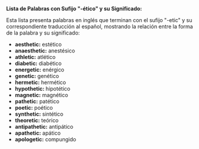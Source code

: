 

**Lista de Palabras con Sufijo "-ético" y su Significado:**

Esta lista presenta palabras en inglés que terminan con el sufijo "-etic" y su correspondiente traducción al español, mostrando la relación entre la forma de la palabra y su significado:

*   **aesthetic:** estético
*   **anaesthetic:** anestésico
*   **athletic:** atlético
*   **diabetic:** diabético
*   **energetic:** enérgico
*   **genetic:** genético
*   **hermetic:** hermético
*   **hypothetic:** hipotético
*   **magnetic:** magnético
*   **pathetic:** patético
*   **poetic:** poético
*   **synthetic:** sintético
*   **theoretic:** teórico
*   **antipathetic:** antipático
*   **apathetic:** apático
*   **apologetic:** compungido
